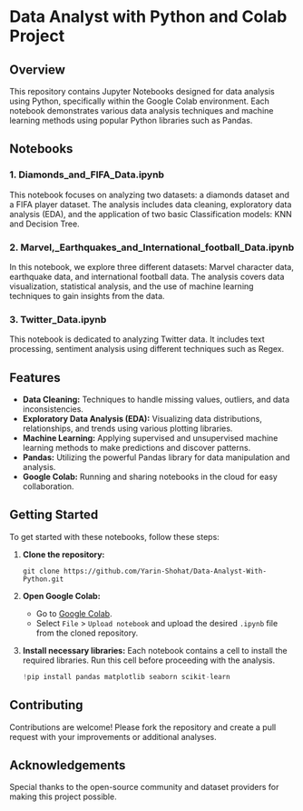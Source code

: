 # Data Analyst with Python and Colab Project

## Overview

This repository contains Jupyter Notebooks designed for data analysis using Python, specifically within the Google Colab environment. Each notebook demonstrates various data analysis techniques and machine learning methods using popular Python libraries such as Pandas.

## Notebooks

### 1. Diamonds_and_FIFA_Data.ipynb
This notebook focuses on analyzing two datasets: a diamonds dataset and a FIFA player dataset. The analysis includes data cleaning, exploratory data analysis (EDA), and the application of two basic Classification models: KNN and Decision Tree.

### 2. Marvel,_Earthquakes_and_International_football_Data.ipynb
In this notebook, we explore three different datasets: Marvel character data, earthquake data, and international football data. The analysis covers data visualization, statistical analysis, and the use of machine learning techniques to gain insights from the data.

### 3. Twitter_Data.ipynb
This notebook is dedicated to analyzing Twitter data. It includes text processing, sentiment analysis using different techniques such as Regex.

## Features

- **Data Cleaning:** Techniques to handle missing values, outliers, and data inconsistencies.
- **Exploratory Data Analysis (EDA):** Visualizing data distributions, relationships, and trends using various plotting libraries.
- **Machine Learning:** Applying supervised and unsupervised machine learning methods to make predictions and discover patterns.
- **Pandas:** Utilizing the powerful Pandas library for data manipulation and analysis.
- **Google Colab:** Running and sharing notebooks in the cloud for easy collaboration.

## Getting Started

To get started with these notebooks, follow these steps:

1. **Clone the repository:**
    ```
    git clone https://github.com/Yarin-Shohat/Data-Analyst-With-Python.git
    ```
2. **Open Google Colab:**
    - Go to [Google Colab](https://colab.research.google.com/).
    - Select `File` > `Upload notebook` and upload the desired `.ipynb` file from the cloned repository.

3. **Install necessary libraries:**
    Each notebook contains a cell to install the required libraries. Run this cell before proceeding with the analysis.
    ```python
    !pip install pandas matplotlib seaborn scikit-learn
    ```

## Contributing

Contributions are welcome! Please fork the repository and create a pull request with your improvements or additional analyses.

## Acknowledgements

Special thanks to the open-source community and dataset providers for making this project possible.
